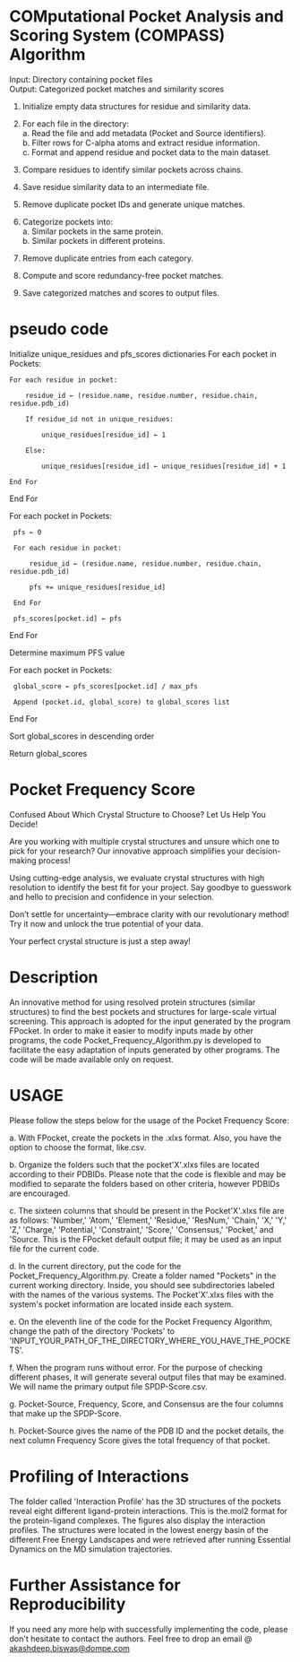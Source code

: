 # COMputational Pocket Analysis and Scoring System (COMPASS) Algorithm
Input: Directory containing pocket files  
Output: Categorized pocket matches and similarity scores  

1. Initialize empty data structures for residue and similarity data.  

2. For each file in the directory:  
   a. Read the file and add metadata (Pocket and Source identifiers).  
   b. Filter rows for C-alpha atoms and extract residue information.  
   c. Format and append residue and pocket data to the main dataset. 
 
3. Compare residues to identify similar pockets across chains.  

4. Save residue similarity data to an intermediate file.  

5. Remove duplicate pocket IDs and generate unique matches.  

6. Categorize pockets into:  
   a. Similar pockets in the same protein.  
   b. Similar pockets in different proteins.  

7. Remove duplicate entries from each category.  

8. Compute and score redundancy-free pocket matches.  

9. Save categorized matches and scores to output files.

# pseudo code
Initialize unique_residues and pfs_scores dictionaries
For each pocket in Pockets:

    For each residue in pocket:
    
        residue_id ← (residue.name, residue.number, residue.chain, residue.pdb_id)
        
        If residue_id not in unique_residues:
        
            unique_residues[residue_id] ← 1
            
        Else:
        
            unique_residues[residue_id] ← unique_residues[residue_id] + 1
            
    End For    
 End For
 
 For each pocket in Pockets:
 
     pfs ← 0
     
     For each residue in pocket:
     
         residue_id ← (residue.name, residue.number, residue.chain, residue.pdb_id)
         
         pfs += unique_residues[residue_id]
         
     End For
     
     pfs_scores[pocket.id] ← pfs
     
 End For
 
 Determine maximum PFS value
 
 For each pocket in Pockets:
 
     global_score ← pfs_scores[pocket.id] / max_pfs
     
     Append (pocket.id, global_score) to global_scores list
     
 End For
 
 Sort global_scores in descending order
 
 Return global_scores

# Pocket Frequency Score

Confused About Which Crystal Structure to Choose? Let Us Help You Decide!

Are you working with multiple crystal structures and unsure which one to pick for your research? Our innovative approach simplifies your decision-making process!

Using cutting-edge analysis, we evaluate crystal structures with high resolution to identify the best fit for your project. Say goodbye to guesswork and hello to precision and confidence in your selection.

Don’t settle for uncertainty—embrace clarity with our revolutionary method! Try it now and unlock the true potential of your data.

Your perfect crystal structure is just a step away!

# Description
An innovative method for using resolved protein structures (similar structures) to find the best pockets and structures for large-scale virtual screening.
This approach is adopted for the input generated by the program FPocket.
In order to make it easier to modify inputs made by other programs, the code Pocket_Frequency_Algorithm.py is developed to facilitate the easy adaptation of inputs generated by other programs.
The code will be made available only on request.

# USAGE
Please follow the steps below for the usage of the Pocket Frequency Score:

a. With FPocket, create the pockets in the .xlxs format. Also, you have the option to choose the format, like.csv.

b. Organize the folders such that the pocket'X'.xlxs files are located according to their PDBIDs. Please note that the code is flexible and may be modified to separate the folders based on other criteria, however PDBIDs are encouraged.

c. The sixteen columns that should be present in the Pocket'X'.xlxs file are as follows: 'Number,' 'Atom,' 'Element,' 'Residue,' 'ResNum,' 'Chain,' 'X,' 'Y,' 'Z,' 'Charge,' 'Potential,' 'Constraint,' 'Score,' 'Consensus,' 'Pocket,' and 'Source.  This is the FPocket default output file; it may be used as an input file for the current code.

d. In the current directory, put the code for the Pocket_Frequency_Algorithm.py. Create a folder named "Pockets" in the current working directory. Inside, you should see subdirectories labeled with the names of the various systems. The Pocket'X'.xlxs files with the system's pocket information are located inside each system.

e. On the eleventh line of the code for the Pocket Frequency Algorithm, change the path of the directory 'Pockets' to 'INPUT_YOUR_PATH_OF_THE_DIRECTORY_WHERE_YOU_HAVE_THE_POCKETS'.

f. When the program runs without error. For the purpose of checking different phases, it will generate several output files that may be examined. We will name the primary output file SPDP-Score.csv.

g. Pocket-Source, Frequency, Score, and Consensus are the four columns that make up the SPDP-Score.

h. Pocket-Source gives the name of the PDB ID and the pocket details, the next column Frequency Score gives the total frequency of that pocket.

# Profiling of Interactions
The folder called 'Interaction Profile' has the 3D structures of the pockets reveal eight different ligand-protein interactions.
This is the.mol2 format for the protein-ligand complexes. The figures also display the interaction profiles.
The structures were located in the lowest energy basin of the different Free Energy Landscapes and were retrieved after running Essential Dynamics on the MD simulation trajectories.

# Further Assistance for Reproducibility
If you need any more help with successfully implementing the code, please don't hesitate to contact the authors. Feel free to drop an email @ akashdeep.biswas@dompe.com
